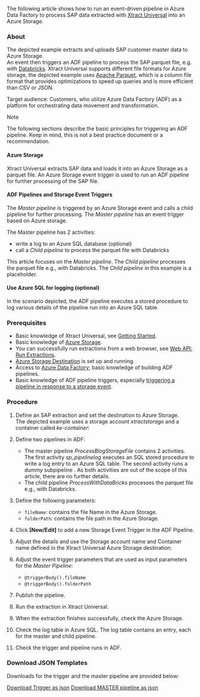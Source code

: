 The following article shows how to run an event-driven pipeline in Azure Data Factory to process SAP data extracted with [Xtract Universal](https://theobald-software.com/en/xtract-universal/) into an Azure Storage.

### About

The depicted example extracts and uploads SAP customer master data to Azure Storage.\
An event then triggers an ADF pipeline to process the SAP parquet file, e.g. with [Databricks](https://learn.microsoft.com/en-us/azure/databricks/). Xtract Universal supports different file formats for Azure storage, the depicted example uses [Apache Parquet](https://docs.microsoft.com/en-us/azure/databricks/data/data-sources/read-parquet), which is a column file format that provides optimizations to speed up queries and is more efficient than CSV or JSON.

Target audience: Customers, who utilize Azure Data Factory (ADF) as a platform for orchestrating data movement and transformation.

Note

The following sections describe the basic principles for triggering an ADF pipeline. Keep in mind, this is not a best practice document or a recommendation.

#### Azure Storage

Xtract Universal extracts SAP data and loads it into an Azure Storage as a parquet file. An Azure Storage event trigger is used to run an ADF pipeline for further processing of the SAP file.

#### ADF Pipelines and Storage Event Triggers

The *Master pipeline* is triggered by an Azure Storage event and calls a child pipeline for further processing. The *Master pipeline* has an event trigger based on Azure storage.

The Master pipeline has 2 activities:

- write a log to an Azure SQL database (optional)
- call a *Child pipeline* to process the parquet file with Databricks

This article focuses on the *Master pipeline*. The *Child pipeline* processes the parquet file e.g., with Databricks. The *Child pipeline* in this example is a placeholder.

#### Use Azure SQL for logging (optional)

In the scenario depicted, the ADF pipeline executes a stored procedure to log various details of the pipeline run into an Azure SQL table.

### Prerequisites

- Basic knowledge of Xtract Universal, see [Getting Started](../../getting-started/).
- Basic knowledge of [Azure Storage](https://docs.microsoft.com/en-us/azure/storage/common/storage-introduction).
- You can successfully run extractions from a web browser, see [Web API: Run Extractions](../../web-api/#run-extractions).
- [Azure Storage Destination](../../documentation/destinations/azure-storage/) is set up and running.
- Access to [Azure Data Factory](https://docs.microsoft.com/en-us/azure/data-factory/); basic knowledge of building ADF pipelines.
- Basic knowledge of ADF pipeline triggers, especially [triggering a pipeline in response to a storage event](https://docs.microsoft.com/en-us/azure/data-factory/how-to-create-event-trigger?tabs=data-factory).

### Procedure

1. Define an SAP extraction and set the destination to Azure Storage.\
   The depicted example uses a storage account *xtractstorage* and a container called *ke-container*:

1. Define two pipelines in ADF:

   - The master pipeline *ProcessBlogStorageFile* contains 2 activities.\
     The first activity *sp_pipelinelog* executes an SQL stored procedure to write a log entry to an Azure SQL table. The second activity runs a dummy subpipeline . As both activities are out of the scope of this article, there are no further details.
   - The child pipeline *ProcessWithDataBricks* processes the parquet file e.g., with Databricks.

1. Define the following parameters:

   - `fileName`: contains the file Name in the Azure Storage.
   - `folderPath`: contains the file path in the Azure Storage.

1. Click **[New/Edit]** to add a new Storage Event Trigger in the ADF Pipeline.

1. Adjust the details and use the Storage account name and Container name defined in the Xtract Universal Azure Storage destination:

1. Adjust the event trigger parameters that are used as input parameters for the *Master Pipeline*:

   - `@triggerBody().fileName`
   - `@triggerBody().folderPath`

1. Publish the pipeline.

1. Run the extraction in Xtract Universal.

1. When the extraction finishes successfully, check the Azure Storage.

1. Check the log table in Azure SQL. The log table contains an entry, each for the master and child pipeline.

1. Check the trigger and pipeline runs in ADF.

### Download JSON Templates

Downloads for the trigger and the master pipeline are provided below:

[Download Trigger as json](../../assets/files/xu/BlobEventsTrigger01.json) [Download MASTER pipeline as json](../../assets/files/xu/ProcessBlobStorageFile.json)
